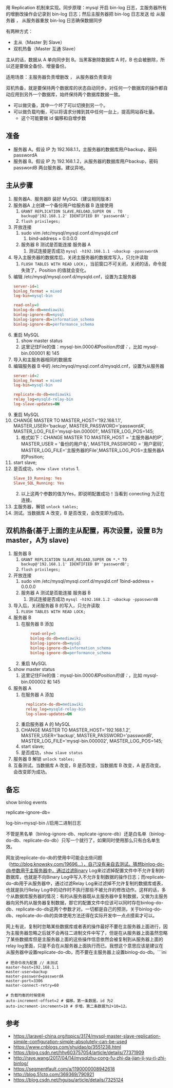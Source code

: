 用 Replication 机制来实现。同步原理：mysql 开启 bin-log 日志，主服务器所有的增删改操作会记录到 bin-log 日志；然后主服务器把 bin-log 日志发送 给 从服务器 ， 从服务器重放 bin-log 日志确保数据同步

有两种方式：
* 主从（Master 到 Slave）
* 双机热备（Master 互通 Slave）

主从的话，数据从 A 单向同步到 B。当黑客删除数据库 A 时，B 也会被删除，所以还是要做全备份、增量备份。

适用场景：主服务器负责增删改 ， 从服务器负责查询

双机热备，就是要保持两个数据库的状态自动同步。对任何一个数据库的操作都自动应用到另外一个数据库，始终保持两个数据库数据一致。
- 可以做灾备，其中一个坏了可以切换到另一个。
- 可以做负载均衡，可以将请求分摊到其中任何一台上，提高网站吞吐量。
  -   这个可能要做 id 偏移和自增步数

##  准备
* 服务器 A。假设 IP 为 192.168.1.1，主服务器的数据库用户backup，密码passwordA
* 服务器 B。假设 IP 为 192.168.1.2，从服务器的数据库用户backup，密码passwordB
  两台服务器。建议异地。

##  主从步骤
1. 服务器A、服务器B 装好 MySQL（建议相同版本）
2. 服务器A 上创建一个备份用户给服务器 B 连接使用
    1. `GRANT REPLICATION SLAVE,RELOAD,SUPER ON . TO backup@'192.168.1.2' IDENTIFIED BY 'passwordA';`
    2. `flush privileges;`
3. 开放连接
    1.  sudo vim /etc/mysql/mysql.conf.d/mysqld.cnf
        1.  bind-address = 0.0.0.0
    2. 服务器 B 测试是否能连接 服务器 A
       1. 测试连接是否成功 `mysql -h192.168.1.1 -ubackup -ppasswordA`
4. 导入主服务器的数据库后，关闭主服务器的数据库写入，只允许读取
    1.  `FLUSH TABLES WITH READ LOCK;`，当前窗口不可关闭，关闭的话，命令就失效了，Position 的值就会变化。
5. 编辑 /etc/mysql/mysql.conf.d/mysqld.cnf，设置为主服务器
    ```ini
    server-id=1
    binlog_format = mixed
    log-bin=mysql-bin
    
    read-only=0
    binlog-do-db=mediawiki
    binlog-ignore-db=mysql
    binlog-ignore-db=information_schema
    binlog-ignore-db=performance_schema
    ```
6.  重启 MySQL 
    1.  show master status
    2.  这里记住File的值：mysql-bin.0000*和Position的值：*，比如 mysql-bin.000001 和 145
7. 导入和主服务器相同的数据库
8. 编辑服务器 B 中的 /etc/mysql/mysql.conf.d/mysqld.cnf，设置为从服务器
    ```ini
    server-id=2 
    binlog_format = mixed
    log-bin=mysql-bin
    
    replicate-do-db=mediawiki
    relay_log=mysqld-relay-bin
    log-slave-updates=ON
    ```
9. 重启 MySQL
10. CHANGE MASTER TO MASTER_HOST='192.168.1.1', MASTER_USER='backup', MASTER_PASSWORD='passwordA', MASTER_LOG_FILE='mysql-bin.000001', MASTER_LOG_POS=145;
    1. 格式如下：CHANGE MASTER TO MASTER_HOST = '主服务器A的IP', MASTER_USER = '备份的用户名', MASTER_PASSWORD = '用户密码', MASTER_LOG_FILE='主服务器的File',MASTER_LOG_POS=主服务器A的Position;
11. start slave;
12. 是否成功，`show slave status`
    1.
       ```ini
       Slave_IO_Running: Yes
       Slave_SQL_Running: Yes
       ```
    2. 以上这两个参数的值为Yes，即说明配置成功！当看到 conecting 为正在连接。
13. 主服务器，解锁 `unlock tables;`
14. 测试。当数据库 A 改变，B 是否改变，会改变即为成功。

##  双机热备(基于上面的主从配置，再次设置，设置 B为 master，A为 slave) 

1. 服务器 B
    1. `GRANT REPLICATION SLAVE,RELOAD,SUPER ON *.* TO backup@'192.168.1.1' IDENTIFIED BY 'passwordB';`
    2. `flush privileges;`
2. 开放连接 
   1. sudo vim /etc/mysql/mysql.conf.d/mysqld.cnf 
      1bind-address = 0.0.0.0
   2. 服务器 A 测试是否能连接 服务器 B 
      1. 测试连接是否成功 `mysql -h192.168.1.2 -ubackup -ppasswordB`
3. 导入后，关闭服务器 B 的写入，只允许读取
   1. `FLUSH TABLES WITH READ LOCK;`
4. 服务器 B 
   1. 在服务器 B 添加
      ```ini
          read-only=0
          binlog-do-db=mediawiki
          binlog-ignore-db=mysql
          binlog-ignore-db=information_schema
          binlog-ignore-db=performance_schema
      ``` 
   2. 重启 MySQL
5. show master status 
   1. 这里记住File的值：mysql-bin.0000*和Position的值：*，比如 mysql-bin.000002 和 145
6. 服务器 A 
   1. 在服务器 A 添加
      ```ini
        replicate-do-db=mediawiki
        relay_log=mysqld-relay-bin
        log-slave-updates=ON
      ```
   2. 重启服务器 A 的 MySQL
   3. CHANGE MASTER TO MASTER_HOST='192.168.1.2', MASTER_USER='backup', MASTER_PASSWORD='passwordB', MASTER_LOG_FILE='mysql-bin.000002', MASTER_LOG_POS=145;
   4. start slave;
   5.  是否成功，`show slave status`
7. 服务器 B 解锁 `unlock tables;`
8. 互备测试。当数据库 A 改变，B 是否改变，当数据库 B 改变，A 是否改变。会改变即为成功。

##  备忘 
show binlog events

replicate-ignore-db=

log-bin=mysql-bin //启用二进制日志

不管是黑名单（binlog-ignore-db、replicate-ignore-db）还是白名单（binlog-do-db、replicate-do-db）只写一个就行了，如果同时使用那么只有白名单生效。

网友说replicate-do-db的使用中可能会出些问题（http://blog.knowsky.com/19696...），自己没有亲自去测试。猜想binlog-do-db参数用于主服务器中，通过过滤Binary Log来过滤掉配置文件中不允许复制的数据库，也就是不向Binary Log中写入不允许复制数据的操作日志；而replicate-do-db用于从服务器中，通过过滤Relay Log来过滤掉不允许复制的数据库或表，也就是执行Relay Log中的动作时不执行那些不被允许的修改动作。这样的话，多个从数据库服务器的情况：有的从服务器既从主服务器中复制数据，又做为主服务器向另外的从服务器复制数据，那它的配置文件中应该可以同时存在binlog-do-db、replicate-do-db这两个参数才对。一切都是自己的预测，关于binlog-do-db、replicate-do-db的具体使用方法还得在实际开发中一点点摸索才可以。

网上有说，复制时忽略某些数据库或者表的操作最好不要在主服务器上面进行，因为主服务器忽略之后就不会再往二进制文件中写了，但是在从服务器上面虽然忽略了某些数据库但是主服务器上面的这些操作信息依然会被复制到从服务器上面的relay log里面，只是不会在从服务器上面执行而已。我想这个意思应该是建议在从服务器中设置replicate-do-db，而不要在主服务器上设置binlog-do-db。```ini

```
# 把命令改为配置 // 未测试
master-host=192.168.1.1
master-user=backup
master-password=passwordA
master-port=3306
master-connect-retry=60

# 负载均衡的时候使用
auto-increment-offset=2 # 偏移。第一条数据，id 为2
auto-increment-increment=10 # 步增。第二条数据为2+10=12。
```

##  参考
- https://laravel-china.org/topics/3174/mysql-master-slave-replication-simple-configuration-simple-absolutely-can-be-used
- https://www.cnblogs.com/shuidao/p/3551238.html
- https://blog.csdn.net/hhy603757054/article/details/77371909
- http://raye.wang/2017/04/14/mysqlzhu-cong-fu-zhi-da-jian-ji-yu-ri-zhi-binlog/
- https://segmentfault.com/a/1190000008942618
- http://blog.51cto.com/369369/790921
- https://blog.csdn.net/hguisu/article/details/7325124
